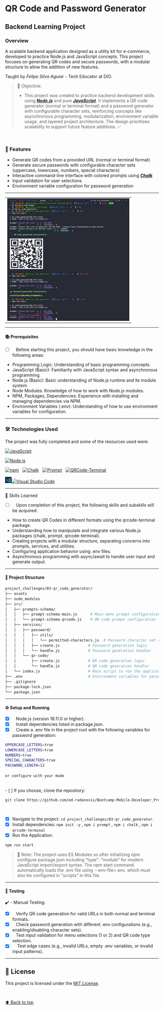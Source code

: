 # QR Code and Password Generator

## Backend Learning Project

### Overview

A scalable backend application designed as a utility kit for e-commerce, developed to practice Node.js and JavaScript concepts. This project focuses on generating QR codes and secure passwords, with a modular structure to allow the addition of new features.

Taught by _Felipe Silva Aguiar_ - Tech Educator at DIO.
<br>

> 🎯 Objective:
>
> - This project was created to practice backend development skills using **_[Node.js](https://nodejs.org)_** and pure **_[JavaScript](https://developer.mozilla.org/en-US/docs/Web/JavaScript)_**. It implements a QR code generator (normal or terminal format) and a password generator with configurable character sets, reinforcing concepts like asynchronous programming, modularization, environment variable usage, and layered project architecture. The design prioritizes scalability to support future feature additions. ✅

<br>

### 🚀 Features

- Generate QR codes from a provided URL (normal or terminal format)
- Generate secure passwords with configurable character sets (uppercase, lowercase, numbers, special characters)
- Interactive command-line interface with colored prompts using **_[Chalk](https://www.npmjs.com/package/chalk)_**
- Input validation for user selections
- Environment variable configuration for password generation

---

<table align="center"
  <tr>
    <td align="center">
      <img src="./assets/Model.png" width="400px;"height="400px;" alt="copy terminal screen with final result"/>
    </td>
  </tr>
</table>

---

#### 📚 Prerequisites

- [ ] &nbsp;&nbsp;&nbsp;Before starting this project, you should have basic knowledge in the following areas:

- Programming Logic: Understanding of basic programming concepts.
- JavaScript (Basic): Familiarity with JavaScript syntax and asynchronous programming.
- Node.js (Basic): Basic understanding of Node.js runtime and its module system.
- Node Modules: Knowledge of how to work with Node.js modules.
- NPM, Packages, Dependencies: Experience with installing and managing dependencies via NPM.
- Environment Variables (.env): Understanding of how to use environment variables for configuration.

---

### 🛠️ Technologies Used

The project was fully completed and some of the resources used were:

[![JavaScript](https://img.shields.io/badge/-JavaScript-333333?style=flat&logo=javascript)](https://developer.mozilla.org/en-US/docs/Web/JavaScript)

[![Node.js](https://img.shields.io/badge/-Node.js-333333?style=flat&logo=Node.js)](https://nodejs.org/)

[![npm](https://img.shields.io/badge/-npm_packages_:_=>_-333333?style=flat&logo=npm&logoColor=d31f25)](https://www.npmjs.com/)&nbsp;&nbsp;&nbsp;[![Chalk](https://img.shields.io/badge/-Chalk-333333?style=flat)](https://www.npmjs.com/package/chalk)&nbsp;&nbsp;&nbsp;[![Prompt](https://img.shields.io/badge/-Prompt-333333?style=flat)](https://www.npmjs.com/package/prompt)&nbsp;&nbsp;&nbsp;[![QRCode-Terminal](https://img.shields.io/badge/-QRCode_Terminal-333333?style=flat)](https://www.npmjs.com/package/qrcode-terminal)

[<img src="../02-shopee_shopping_cart/assets/mini_logo_vscode.png" width="21px" alt="Visual Studio Code Icon">![Visual Studio Code](https://img.shields.io/badge/-Visual_Studio_Code-333333?style=flat&logo=visual-studio-code&logoColor=007ACC)](https://code.visualstudio.com/)

---

🧠 Skills Learned

- [ ] &nbsp;&nbsp;&nbsp;Upon completion of this project, the following skills and subskills will be acquired:

- How to create QR Codes in different formats using the qrcode-terminal package.
- Understanding how to manipulate and integrate various Node.js packages (chalk, prompt, qrcode-terminal).
- Creating projects with a modular structure, separating concerns into prompts, services, and utilities.
- Configuring application behavior using .env files.
- Asynchronous programming with async/await to handle user input and generate output.

---

#### 📂 Project Structure

```bash
project_challenges/03-qr_code_generator/
├── assets
├── node_modules
├── src/
│   ├── prompts-schema/
│   │   ├── prompt-schema-main.js      # Main menu prompt configuration
│   │   └── prompt-schema-qrcode.js    # QR code prompt configuration
│   ├── services/
│   │   ├── password/
│   │   │   ├── utils/
│   │   │   │   └── permitted-characters.js  # Password character set configuration
│   │   │   ├── create.js             # Password generation logic
│   │   │   └── handle.js             # Password generation handler
│   │   └── qr-code/
│   │       ├── create.js             # QR code generation logic
│   │       └── handle.js             # QR code generation handler
│   └── index.js                      # Main script to run the application
├── .env                              # Environment variables for password configuration
├── .gitignore
├── package-lock.json
└── package.json
```

---

#### ⚙️ Setup and Running

- [x] &nbsp;&nbsp;&nbsp;Node.js (version 18.11.0 or higher).
- [x] &nbsp;&nbsp;&nbsp;Install dependencies listed in package.json.
- [x] &nbsp;&nbsp;&nbsp;Create a .env file in the project root with the following variables for password generation:

```bash
UPPERCASE_LETTERS=true
LOWERCASE_LETTERS=true
NUMBERS=true
SPECIAL_CHARACTERS=true
PASSWORD_LENGTH=12

or configure with your mode
```

<br>
- [ ] If you choose, clone the repository:

```bash
git clone https://github.com/ed-radanovis/Bootcamp-Mobile-Developer_Project-Challenges_06-2025/tree/master/project_challenges/03-qr_code_generator
```

<br>

- [x] Navigate to the project: `cd project_challenges/03-qr_code_generator`.
- [x] Install dependencies: `npm init -y` , `npm i prompt` , `npm i chalk` , `npm i qrcode-terminal`
- [x] Run the Application:

```bash
npm run start
```

> 📝 Note: The project uses ES Modules so after initializing npm configure package.json including "type": "module" for modern JavaScript import/export syntax. The npm start command automatically loads the .env file using --env-file=.env. which must also be configured in "scripts" in this file.

---

#### 🔬 Testing

✔️ - Manual Testing:

- [x] &nbsp;&nbsp;&nbsp;Verify QR code generation for valid URLs in both normal and terminal formats.
- [x] &nbsp;&nbsp;&nbsp;Check password generation with different .env configurations (e.g., enabling/disabling character sets).
- [x] &nbsp;&nbsp;&nbsp;Test input validation for menu selections (1 or 2) and QR code type selection.
- [x] &nbsp;&nbsp;&nbsp; Test edge cases (e.g., invalid URLs, empty .env variables, or invalid input patterns).

---

## 📜 License

This project is licensed under the [MIT License](LICENSE).

<br>

[⬆ Back to top](#qr-code-and-password-generator)

